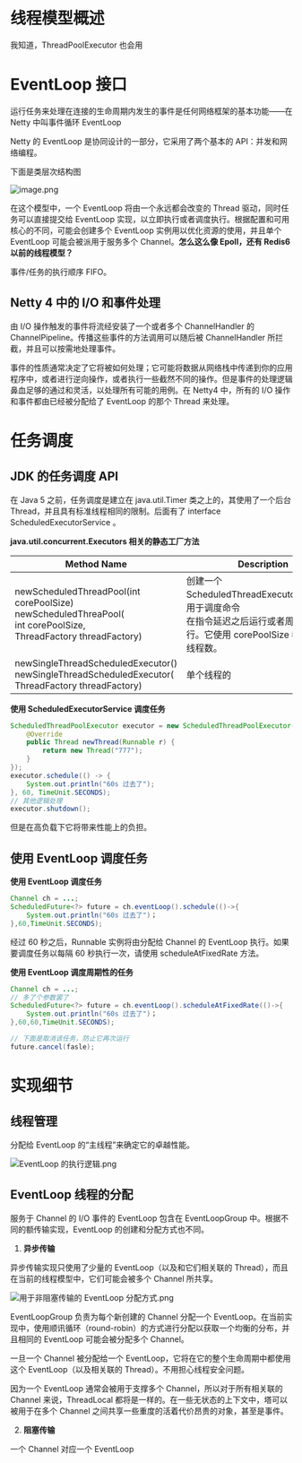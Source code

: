 # 线程模型概述

我知道，ThreadPoolExecutor 也会用

# EventLoop 接口

运行任务来处理在连接的生命周期内发生的事件是任何网络框架的基本功能——在 Netty 中叫事件循环 EventLoop

Netty 的 EventLoop 是协同设计的一部分，它采用了两个基本的 API：并发和网络编程。

下面是类层次结构图

![image.png](https://i.loli.net/2020/10/26/ToMYKXFHf4SlZEj.png)

在这个模型中，一个 EventLoop 将由一个永远都会改变的 Thread 驱动，同时任务可以直接提交给 EventLoop 实现，以立即执行或者调度执行。根据配置和可用核心的不同，可能会创建多个 EventLoop 实例用以优化资源的使用，并且单个 EventLoop 可能会被派用于服务多个 Channel。**怎么这么像 Epoll，还有 Redis6 以前的线程模型？**

事件/任务的执行顺序 FIFO。

## Netty 4 中的 I/O 和事件处理

由 I/O 操作触发的事件将流经安装了一个或者多个 ChannelHandler 的 ChannelPipeline。传播这些事件的方法调用可以随后被 ChannelHandler 所拦截，并且可以按需地处理事件。

事件的性质通常决定了它将被如何处理；它可能将数据从网络栈中传递到你的应用程序中，或者进行逆向操作，或者执行一些截然不同的操作。但是事件的处理逻辑鼻血足够的通过和灵活，以处理所有可能的用例。在 Netty4  中，所有的 I/O 操作和事件都由已经被分配给了 EventLoop 的那个 Thread 来处理。

# 任务调度

## JDK 的任务调度 API

在 Java 5 之前，任务调度是建立在 java.util.Timer 类之上的，其使用了一个后台 Thread，并且具有标准线程相同的限制。后面有了 interface ScheduledExecutorService 。

**java.util.concurrent.Executors 相关的静态工厂方法**

| Method Name                                                  | Description                                                  |
| ------------------------------------------------------------ | ------------------------------------------------------------ |
| newScheduledThreadPool(int corePoolSize)<br/>newScheduledThreaPool(<br/>int  corePoolSize,<br/>ThreadFactory threadFactory) | 创建一个 ScheduledThreadExecutorService，用于调度命令<br/>在指令延迟之后运行或者周期性地执行。它使用 corePoolSize 参数来计算线程数。 |
| newSingleThreadScheduledExecutor()<br/>newSingleThreadScheduledExecutor(<br/>ThreadFactory threadFactory) | 单个线程的                                                   |

**使用 ScheduledExecutorService 调度任务**

```java
ScheduledThreadPoolExecutor executor = new ScheduledThreadPoolExecutor(5, new ThreadFactory() {
    @Override
    public Thread newThread(Runnable r) {
        return new Thread("777");
    }
});
executor.schedule(() -> {
    System.out.println("60s 过去了");
}, 60, TimeUnit.SECONDS);
// 其他逻辑处理
executor.shutdown();
```

但是在高负载下它将带来性能上的负担。

## 使用 EventLoop 调度任务

**使用 EventLoop 调度任务**

```java
Channel ch = ...;
ScheduledFuture<?> future = ch.eventLoop().schedule(()->{
    System.out.println("60s 过去了")；
},60,TimeUnit.SECONDS);
```

经过 60 秒之后，Runnable 实例将由分配给 Channel 的 EventLoop 执行。如果要调度任务以每隔 60 秒执行一次，请使用 scheduleAtFixedRate 方法。

**使用 EventLoop 调度周期性的任务**

```java
Channel ch = ...;
// 多了个参数罢了
ScheduledFuture<?> future = ch.eventLoop().scheduleAtFixedRate(()->{
    System.out.println("60s 过去了")；
},60,60,TimeUnit.SECONDS);

// 下面是取消该任务，防止它再次运行
future.cancel(fasle);
```

# 实现细节

## 线程管理

分配给 EventLoop 的“主线程”来确定它的卓越性能。

![EventLoop 的执行逻辑.png](https://i.loli.net/2020/10/26/qGOiSYwLXRz3AUd.png)

## EventLoop 线程的分配

服务于 Channel 的 I/O 事件的 EventLoop 包含在 EventLoopGroup 中。根据不同的额传输实现，EventLoop 的创建和分配方式也不同。

1. **异步传输**

异步传输实现只使用了少量的 EventLoop（以及和它们相关联的 Thread），而且在当前的线程模型中，它们可能会被多个 Channel 所共享。

![用于非阻塞传输的 EventLoop 分配方式.png](https://i.loli.net/2020/10/26/TMzRphOuDAVJanN.png)

EventLoopGroup 负责为每个新创建的 Channel 分配一个 EventLoop。在当前实现中，使用顺讯循环（round-robin）的方式进行分配以获取一个均衡的分布，并且相同的 EventLoop 可能会被分配多个 Channel。

一旦一个 Channel 被分配给一个 EventLoop，它将在它的整个生命周期中都使用这个 EventLoop（以及相关联的 Thread）。不用担心线程安全问题。

因为一个 EventLoop 通常会被用于支撑多个 Channel，所以对于所有相关联的 Channel 来说，ThreadLocal 都将是一样的。在一些无状态的上下文中，塔可以被用于在多个 Channel 之间共享一些重度的活着代价昂贵的对象，甚至是事件。

2. **阻塞传输**

一个 Channel 对应一个 EventLoop
